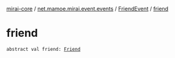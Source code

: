 [mirai-core](../../index.md) / [net.mamoe.mirai.event.events](../index.md) / [FriendEvent](index.md) / [friend](./friend.md)

# friend

`abstract val friend: `[`Friend`](../../net.mamoe.mirai.contact/-friend/index.md)
